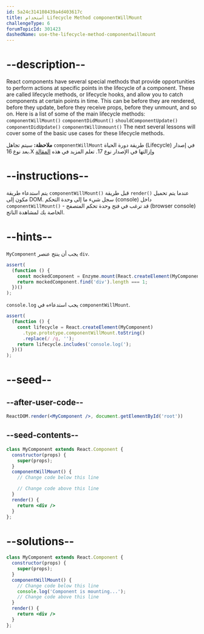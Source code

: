 ```yaml
---
id: 5a24c314108439a4d403617c
title: أستخدام Lifecycle Method componentWillMount
challengeType: 6
forumTopicId: 301423
dashedName: use-the-lifecycle-method-componentwillmount
---
```


# --description--

React components have several special methods that provide opportunities to perform actions at specific points in the lifecycle of a component. These are called lifecycle methods, or lifecycle hooks, and allow you to catch components at certain points in time. This can be before they are rendered, before they update, before they receive props, before they unmount, and so on. Here is a list of some of the main lifecycle methods: `componentWillMount()` `componentDidMount()` `shouldComponentUpdate()` `componentDidUpdate()` `componentWillUnmount()` The next several lessons will cover some of the basic use cases for these lifecycle methods.

**ملاحظة:** سيتم تجاهل `componentWillMount` طريقة دورة الحياة (Lifecycle) في إصدار بعد نوع 16.X وإزالتها في الإصدار نوع 17. تعلم المزيد في هذه <a href="https://www.freecodecamp.org/news/how-to-safely-use-reacts-life-cycles-with-fiber-s-async-rendering-fd4469ebbd8f/" target="_blank" rel="noopener noreferrer nofollow">المقالة</a>

# --instructions--

يتم استدعاء طريقة `componentWillMount()` قبل طريقة `render()` عندما يتم تحميل مكون إلى DOM. سجل شيء ما إلى وحدة التحكم (console) داخل `componentWillMount()` - قد ترغب في فتح وحدة تحكم المتصفح (browser console) الخاصة بك لمشاهدة الناتج.

# --hints--

`MyComponent` يجب أن ينتج عنصر `div`.

```js
assert(
  (function () {
    const mockedComponent = Enzyme.mount(React.createElement(MyComponent));
    return mockedComponent.find('div').length === 1;
  })()
);
```

`console.log` يجب استدعاءه في `componentWillMount`.

```js
assert(
  (function () {
    const lifecycle = React.createElement(MyComponent)
      .type.prototype.componentWillMount.toString()
      .replace(/ /g, '');
    return lifecycle.includes('console.log(');
  })()
);
```

# --seed--

## --after-user-code--

```jsx
ReactDOM.render(<MyComponent />, document.getElementById('root'))
```

## --seed-contents--

```jsx
class MyComponent extends React.Component {
  constructor(props) {
    super(props);
  }
  componentWillMount() {
    // Change code below this line

    // Change code above this line
  }
  render() {
    return <div />
  }
};
```

# --solutions--

```jsx
class MyComponent extends React.Component {
  constructor(props) {
    super(props);
  }
  componentWillMount() {
    // Change code below this line
    console.log('Component is mounting...');
    // Change code above this line
  }
  render() {
    return <div />
  }
};
```
